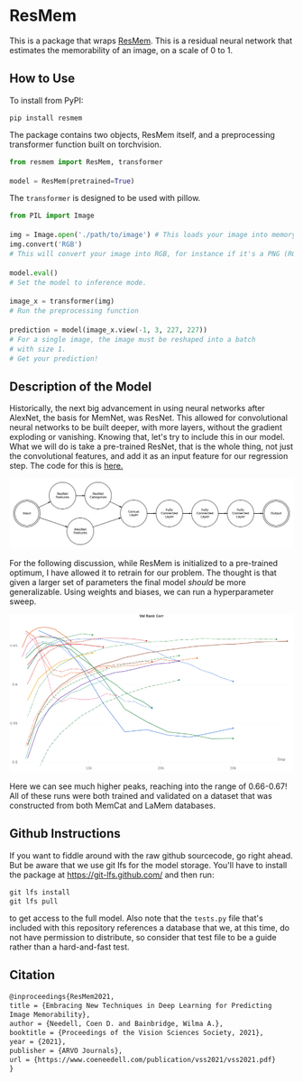 # ResMem

This is a package that wraps [ResMem](https://coen.needell.co/projects/memnet/). This is a residual neural network that 
estimates the memorability of an image, on a scale of 0 to 1.

## How to Use
To install from PyPI:
```shell
pip install resmem
```

The package contains two objects, ResMem itself, and a preprocessing transformer function built on torchvision.
```python
from resmem import ResMem, transformer

model = ResMem(pretrained=True)

```
The `transformer` is designed to be used with pillow.

```python
from PIL import Image

img = Image.open('./path/to/image') # This loads your image into memory
img.convert('RGB') 
# This will convert your image into RGB, for instance if it's a PNG (RGBA) or if it's black and white.

model.eval()
# Set the model to inference mode.

image_x = transformer(img)
# Run the preprocessing function

prediction = model(image_x.view(-1, 3, 227, 227))
# For a single image, the image must be reshaped into a batch
# with size 1.
# Get your prediction!
```

## Description of the Model

Historically, the next big advancement in using neural networks after AlexNet, the basis for MemNet, was ResNet. This allowed for convolutional neural networks to be built deeper, with more layers, without the gradient exploding or vanishing. Knowing that, let's try to include this in our model. What we will do is take a pre-trained ResNet, that is the whole thing, not just the convolutional features, and add it as an input feature for our regression step. The code for this is [here.](https://www.coeneedell.com/appendix/memnet_extras/#resmem)

![ResMem Diagram](ResMem.jpg)

For the following discussion, while ResMem is initialized to a pre-trained optimum, I have allowed it to retrain for our problem. The thought is that given a larger set of parameters the final model *should* be more generalizable. Using weights and biases, we can run a hyperparameter sweep.

![ResMem Testing](resnetsweep.png)

Here we can see much higher peaks, reaching into the range of 0.66-0.67! All of these runs were both trained and validated on a dataset that was constructed from both MemCat and LaMem databases.

## Github Instructions

If you want to fiddle around with the raw github sourcecode, go right ahead. But be aware that we use git lfs for the 
model storage. You'll have to install the package at https://git-lfs.github.com/ and then run:
```shell
git lfs install
git lfs pull
```
to get access to the full model. Also note that the `tests.py` file that's included with this repository references a 
database that we, at this time, do not have permission to distribute, so consider that test file to be a guide rather 
than a hard-and-fast test.

## Citation

```
@inproceedings{ResMem2021,
title = {Embracing New Techniques in Deep Learning for Predicting Image Memorability},
author = {Needell, Coen D. and Bainbridge, Wilma A.},
booktitle = {Proceedings of the Vision Sciences Society, 2021},
year = {2021},
publisher = {ARVO Journals},
url = {https://www.coeneedell.com/publication/vss2021/vss2021.pdf}
}
```
